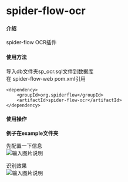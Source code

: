 # spider-flow-ocr

#### 介绍
spider-flow OCR插件

#### 使用方法
导入db文件夹sp_ocr.sql文件到数据库  
在 spider-flow-web pom.xml引用  

```
<dependency>
 	<groupId>org.spiderflow</groupId>
 	<artifactId>spider-flow-ocr</artifactId>
</dependency>
```


#### 使用操作
 **例子在example文件夹**   

先配置一下信息  
![输入图片说明](https://images.gitee.com/uploads/images/2019/1216/095925_6eef6ca0_1253940.png "settings.png")

识别效果  
![输入图片说明](https://images.gitee.com/uploads/images/2019/1216/095944_31269262_1253940.png "ocr_test.png")
